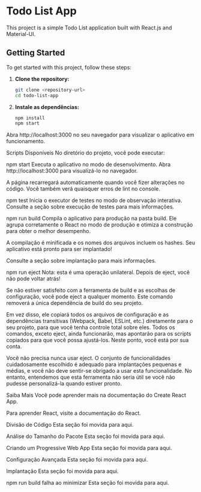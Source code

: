 # Todo List App

This project is a simple Todo List application built with React.js and Material-UI.

## Getting Started

To get started with this project, follow these steps:

1. **Clone the repository:**

   ```bash
   git clone <repository-url>
   cd todo-list-app


2. **Instale as dependências:**

   ```bash
   npm install
   npm start

Abra http://localhost:3000 no seu navegador para visualizar o aplicativo em funcionamento.

Scripts Disponíveis
No diretório do projeto, você pode executar:

npm start
Executa o aplicativo no modo de desenvolvimento.
Abra http://localhost:3000 para visualizá-lo no navegador.

A página recarregará automaticamente quando você fizer alterações no código.
Você também verá quaisquer erros de lint no console.

npm test
Inicia o executor de testes no modo de observação interativa.
Consulte a seção sobre execução de testes para mais informações.

npm run build
Compila o aplicativo para produção na pasta build.
Ele agrupa corretamente o React no modo de produção e otimiza a construção para obter o melhor desempenho.

A compilação é minificada e os nomes dos arquivos incluem os hashes.
Seu aplicativo está pronto para ser implantado!

Consulte a seção sobre implantação para mais informações.

npm run eject
Nota: esta é uma operação unilateral. Depois de eject, você não pode voltar atrás!

Se não estiver satisfeito com a ferramenta de build e as escolhas de configuração, você pode eject a qualquer momento. Este comando removerá a única dependência de build do seu projeto.

Em vez disso, ele copiará todos os arquivos de configuração e as dependências transitivas (Webpack, Babel, ESLint, etc.) diretamente para o seu projeto, para que você tenha controle total sobre eles. Todos os comandos, exceto eject, ainda funcionarão, mas apontarão para os scripts copiados para que você possa ajustá-los. Neste ponto, você está por sua conta.

Você não precisa nunca usar eject. O conjunto de funcionalidades cuidadosamente escolhido é adequado para implantações pequenas e médias, e você não deve sentir-se obrigado a usar esta funcionalidade. No entanto, entendemos que esta ferramenta não seria útil se você não pudesse personalizá-la quando estiver pronto.

Saiba Mais
Você pode aprender mais na documentação do Create React App.

Para aprender React, visite a documentação do React.

Divisão de Código
Esta seção foi movida para aqui.

Análise do Tamanho do Pacote
Esta seção foi movida para aqui.

Criando um Progressive Web App
Esta seção foi movida para aqui.

Configuração Avançada
Esta seção foi movida para aqui.

Implantação
Esta seção foi movida para aqui.

npm run build falha ao minimizar
Esta seção foi movida para aqui.
